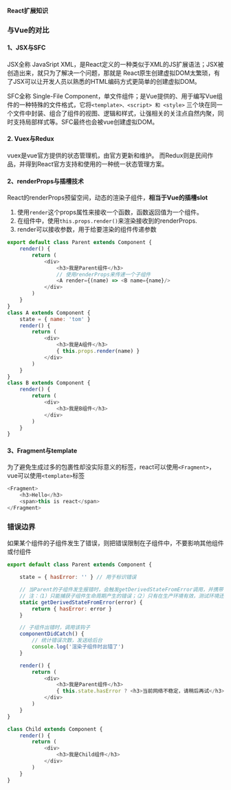 #### React扩展知识

### 与Vue的对比

#### 1、JSX与SFC
JSX全称 JavaSript XML，是React定义的一种类似于XML的JS扩展语法；JSX被创造出来，就只为了解决一个问题，那就是 <span class="highlight">React原生创建虚拟DOM太繁琐，有了JSX可以让开发人员以熟悉的HTML编码方式更简单的创建虚拟DOM。</span>

SFC全称 Single-File Component，单文件组件；是Vue提供的、用于编写Vue组件的一种特殊的文件格式，它将`<template>、<script> 和 <style>` 三个块在同一个文件中封装、组合了组件的视图、逻辑和样式，让强相关的关注点自然内聚，同时支持局部样式等。SFC最终也会被vue创建虚拟DOM。

#### 2. Vuex与Redux
vuex是vue官方提供的状态管理机，由官方更新和维护。
而Redux则是民间作品，并得到React官方支持和使用的一种统一状态管理方案。


#### 2、renderProps与插槽技术
React的renderProps预留空间，动态的渲染子组件，**相当于Vue的插槽slot**

1. 使用`render`这个props属性来接收一个函数，函数返回值为一个组件。
2. 在组件中，使用`this.props.render()`来渲染接收到的renderProps.
3. render可以接收参数，用于给要渲染的组件传递参数

```js
export default class Parent extends Component {
    render() {
        return (
            <div>
                <h3>我是Parent组件</h3>
                // 使用renderProps来传递一个子组件
                <A render={(name) => <B name={name}/>
            </div>
        )
    }
}
class A extends Component {
    state = { name: 'tom' }
    render() {
        return (
            <div>
                <h3>我是A组件</h3>
                { this.props.render(name) }
            </div>
        )
    }
}
class B extends Component {
    render() {
        return (
            <div>
                <h3>我是B组件</h3>
            </div>
        )
    }
}
```

#### 3、Fragment与template
为了避免生成过多的包裹性却没实际意义的标签，react可以使用`<Fragment>`，vue可以使用`<template>`标签

```js
<Fragment>
    <h3>Hello</h3>
    <span>this is react</span>
</Fragment>
```



### 错误边界
如果某个组件的子组件发生了错误，则把错误限制在子组件中，不要影响其他组件或付组件
```js
export default class Parent extends Component {

    state = { hasError: '' } // 用于标识错误

    // 当Parent的子组件发生报错时，会触发getDerivedStateFromError调用，并携带错误信息。
    // 注：（1）只能捕获子组件生命周期产生的错误；（2）只有在生产环境有效，测试环境还是会吧错误报出来
    static getDerivedStateFromError(error) {
        return { hasError: error }
    }

    // 子组件出错时，调用该钩子
    componentDidCatch() {
        // 统计错误次数，发送给后台
        console.log('渲染子组件时出错了')
    }

    render() {
        return (
            <div>
                <h3>我是Parent组件</h3>
                { this.state.hasError ? <h3>当前网络不稳定，请稍后再试</h3> : <Child /> }
            </div>
        )
    }
}

class Child extends Component {
    render() {
        return (
            <div>
                <h3>我是Child组件</h3>
            </div>
        )
    }
}
```
